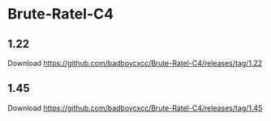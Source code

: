 # Brute-Ratel-C4

## 1.22
Download https://github.com/badboycxcc/Brute-Ratel-C4/releases/tag/1.22


## 1.45 
Download https://github.com/badboycxcc/Brute-Ratel-C4/releases/tag/1.45

